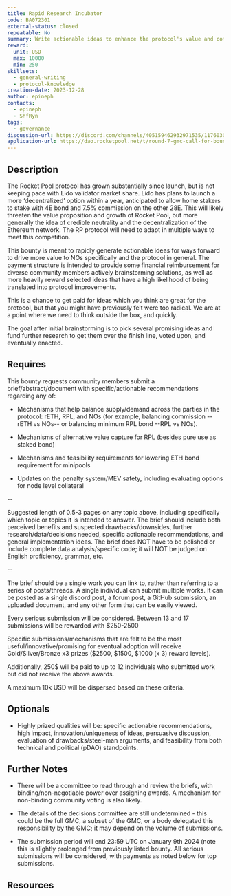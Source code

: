 ```yaml
---
title: Rapid Research Incubator
code: BA072301
external-status: closed
repeatable: No
summary: Write actionable ideas to enhance the protocol's value and competitiveness against Ethereum threats such as Lido.
reward: 
  unit: USD
  max: 10000
  min: 250
skillsets:
  - general-writing
  - protocol-knowledge
creation-date: 2023-12-28
author: epineph
contacts:
  - epineph
  - ShfRyn
tags: 
  - governance
discussion-url: https://discord.com/channels/405159462932971535/1176030152203972628
application-url: https://dao.rocketpool.net/t/round-7-gmc-call-for-bounty-applications-deadline-is-december-10/2422/2
---
```


## Description
The Rocket Pool protocol has grown substantially since launch, but is not keeping pace with Lido validator market share. Lido has plans to launch a more ‘decentralized’ option within a year, anticipated to allow home stakers to stake with 4E bond and 7.5% commission on the other 28E. This will likely threaten the value proposition and growth of Rocket Pool, but more generally the idea of credible neutrality and the decentralization of the Ethereum network. The RP protocol will need to adapt in multiple ways to meet this competition.

This bounty is meant to rapidly generate actionable ideas for ways forward to drive more value to NOs specifically and the protocol in general. The payment structure is intended to provide some financial reimbursement for diverse community members actively brainstorming solutions, as well as more heavily reward selected ideas that have a high likelihood of being translated into protocol improvements.

This is a chance to get paid for ideas which you think are great for the protocol, but that you might have previously felt were too radical. We are at a point where we need to think outside the box, and quickly.

The goal after initial brainstorming is to pick several promising ideas and fund further research to get them over the finish line, voted upon, and eventually enacted.

## Requires
This bounty requests community members submit a brief/abstract/document with specific/actionable recommendations regarding any of:

- Mechanisms that help balance supply/demand across the parties in the protocol: rETH, RPL, and NOs (for example, balancing commission --rETH vs NOs-- or balancing minimum RPL bond --RPL vs NOs).

- Mechanisms of alternative value capture for RPL (besides pure use as staked bond)

- Mechanisms and feasibility requirements for lowering ETH bond requirement for minipools

- Updates on the penalty system/MEV safety, including evaluating options for node level collateral

--

Suggested length of 0.5-3 pages on any topic above, including specifically which topic or topics it is intended to answer. The brief should include both perceived benefits and suspected drawbacks/downsides, further research/data/decisions needed, specific actionable recommendations, and general implementation ideas. The brief does NOT have to be polished or include complete data analysis/specific code; it will NOT be judged on English proficiency, grammar, etc.

--

The brief should be a single work you can link to, rather than referring to a series of posts/threads. A single individual can submit multiple works. It can be posted as a single discord post, a forum post, a GitHub submission, an uploaded document, and any other form that can be easily viewed.

Every serious submission will be considered. Between 13 and 17 submissions will be rewarded with $250-2500

Specific submissions/mechanisms that are felt to be the most useful/innovative/promising for eventual adoption will receive Gold/Silver/Bronze x3 prizes ($2500, $1500, $1000 (x 3) reward levels).

Additionally, 250$ will be paid to up to 12 individuals who submitted work but did not receive the above awards.

A maximum 10k USD will be dispersed based on these criteria.

## Optionals
- Highly prized qualities will be: specific actionable recommendations, high impact, innovation/uniqueness of ideas, persuasive discussion, evaluation of drawbacks/steel-man arguments, and feasibility from both technical and political (pDAO) standpoints.

## Further Notes
- There will be a committee to read through and review the briefs, with binding/non-negotiable power over assigning awards. A mechanism for non-binding community voting is also likely.

- The details of the decisions committee are still undetermined - this could be the full GMC, a subset of the GMC, or a body delegated this responsibility by the GMC; it may depend on the volume of submissions.

- The submission period will end 23:59 UTC on January 9th 2024 (note this is slightly prolonged from previously listed bounty. All serious submissions will be considered, with payments as noted below for top submissions.

## Resources